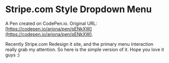 # Stripe.com Style Dropdown Menu

A Pen created on CodePen.io. Original URL: [https://codepen.io/ariona/pen/pENkXW](https://codepen.io/ariona/pen/pENkXW).

Recently Stripe.com Redesign it site, and the primary menu interaction really grab my attention. So here is the simple version of it. Hope you love it guys :)
